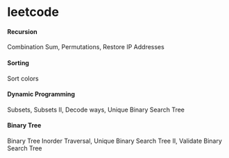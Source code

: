 # leetcode

#### Recursion  
Combination Sum, Permutations, Restore IP Addresses
#### Sorting  
Sort colors
#### Dynamic Programming  
Subsets, Subsets II, Decode ways, Unique Binary Search Tree
#### Binary Tree  
Binary Tree Inorder Traversal, Unique Binary Search Tree II, Validate Binary Search Tree
